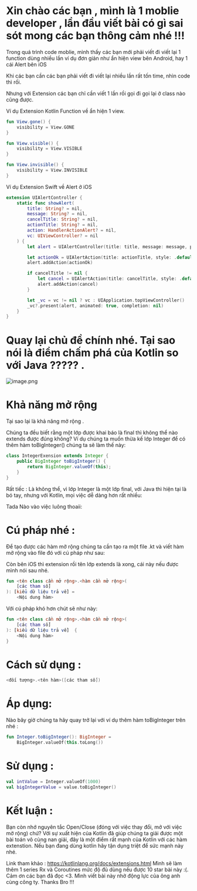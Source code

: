 # Xin chào các bạn , mình là 1 moblie developer , lần đầu viết bài có gì sai sót mong các bạn thông cảm nhé !!! 

Trong quá trình code moblie, mình thấy các bạn mới phải viết đi viết lại 1 function dùng nhiều lần ví dụ đơn giản như ẩn hiện view bên Android, hay 1 cái Alert bên iOS 

Khi các bạn cần các bạn phải viết đi viết lại nhiều lần rất tốn time, nhìn code thì rối.

Nhưng với Extension các bạn chỉ cần viết 1 lần rồi gọi đi gọi lại ở class nào cũng được.

Ví dụ Extension Kotlin Function về ẩn hiện 1 view.

```kotlin 
fun View.gone() {
    visibility = View.GONE
}

fun View.visible() {
    visibility = View.VISIBLE
}

fun View.invisible() {
    visibility = View.INVISIBLE
}
```



Ví dụ Extension Swift về Alert ở iOS
```swift
extension UIAlertController {
    static func showAlert(
        title: String? = nil,
        message: String? = nil,
        cancelTitle: String? = nil,
        actionTitle: String? = nil,
        action: HandlerActionAlert? = nil,
        vc: UIViewController? = nil
    ) {
        let alert = UIAlertController(title: title, message: message, preferredStyle: .alert)

        let actionOk = UIAlertAction(title: actionTitle, style: .default, handler: action)
        alert.addAction(actionOk)

        if cancelTitle != nil {
            let cancel = UIAlertAction(title: cancelTitle, style: .default, handler: nil)
            alert.addAction(cancel)
        }

        let _vc = vc != nil ? vc : UIApplication.topViewController()
        _vc?.present(alert, animated: true, completion: nil)
    }
}
```


# **Quay lại chủ đề chính nhé. Tại sao nói là điểm chấm phá của Kotlin so với Java ????? .**

![image.png](https://images.viblo.asia/0c9773a5-6336-4faf-b7d8-aed9214e820f.png)
# Khả năng mở rộng 

Tại sao lại là khả năng mở rộng .

Chúng ta đều biết rằng một lớp được khai báo là final thì không thể nào extends được đúng không? Ví dụ chúng ta muốn thừa kế lớp Integer để có thêm hàm toBigInteger() chúng ta sẽ làm thế này:


```java 
class IntegerExension extends Integer {
    public BigInteger toBigInteger() {
        return BigInteger.valueOf(this);
    }
}
```

Rất tiếc : Là không thể, vì lớp Integer là một lớp final, với Java thì hiện tại là bó tay, nhưng với Kotlin, mọi việc dễ dàng hơn rất nhiều:

Tada 
Nào vào việc luông thoaii: 

# Cú pháp nhé : 

Để tạo được các hàm mở rộng chúng ta cần tạo ra một file .kt và viết hàm mở rộng vào file đó với cú pháp như sau:

Còn bên iOS thì extension rồi tên lớp extends là xong, cái này nếu được mình nói sau nhé.

```kotlin 
fun <tên class cần mở rộng>.<hàm cần mở rộng>(
    [các tham số]
): [kiểu dữ liệu trả về] =
    <Nội dung hàm>
```

Với cú pháp khó hơn chút sẽ như này:

```kotlin 
fun <tên class cần mở rộng>.<hàm cần mở rộng>(
    [các tham số]
): [kiểu dữ liệu trả về]  {
    <Nội dung hàm>
}
```

# Cách sử dụng :

```kotlin 
<đối tượng>.<tên hàm>([các tham số])
```

# Áp dụng:

Nào bây giờ chúng ta hãy quay trở lại với ví dụ thêm hàm toBigInteger trên nhé :

```kotlin
fun Integer.toBigInteger(): BigInteger =
    BigInteger.valueOf(this.toLong())
```

# Sử dụng :

```kotlin
val intValue = Integer.valueOf(1000)
val bigIntegerValue = value.toBigInteger()
```

# Kết luận :

Bạn còn nhớ nguyên tắc Open/Close (đóng với việc thay đổi, mở với việc mở rộng) chứ? Với sự xuất hiện của Kotlin đã giúp chúng ta giải được một bài toán vô cùng nan giải, đây là một điểm rất mạnh của Kotlin với các hàm extenstion. Nếu bạn đang dùng kotlin hãy tận dụng triệt để sức mạnh này nhé.

Link tham khảo : https://kotlinlang.org/docs/extensions.html
Mình sẽ làm thêm 1 series Rx và Coroutines mức độ đủ dùng nếu được 10 star bài này :(. Cảm ơn các bạn đã đọc <3.  Mình viết bài này nhờ động lực của ông anh cùng công ty. Thanks Bro !!!